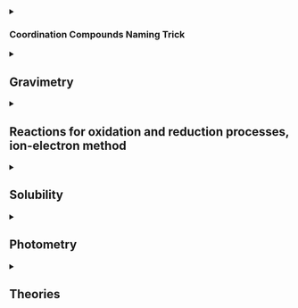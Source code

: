 

<details><summary><h3>Coordination Compounds Naming Trick</h3></summary>

Write the chemical formula of the coordination compound potassium dicyanoargentate (I), what is the coordination number? 



```Rules for naming the coordination compounds

Nomenclature for coordination compounds, while it may seem complex, can be broken down into a few simple rules. Here's a basic guide to naming coordination compounds:

1. **Cation First**:
   - Start with the name of the metal ion (the cation) at the center of the complex. This is usually the element from the transition metals.

2. **Anionic Ligands**:
   - Name the anionic ligands (molecules or ions that bind to the metal) next. Common examples include chloride (Cl-), sulfate (SO4^2-), and cyanide (CN-).

3. **Neutral Ligands**:
   - After the anionic ligands, name any neutral ligands (molecules like H2O, NH3, CO, etc.) in alphabetical order.

4. **Ligand Prefixes**:
   - Use prefixes like di- (for 2), tri- (for 3), tetra- (for 4), etc., to indicate the number of a particular ligand, e.g., tetraammine.

5. **Ligand Names**:
   - The ligands' names often end in "-o" when they are negatively charged and "-a" for neutral ligands. For example, chloride becomes chloro, and ammonia becomes ammine.

6. **Ligand Multiplicity**:
   - If a ligand appears multiple times, use prefixes like bis- (for 2), tris- (for 3), tetrakis- (for 4), etc., before the ligand name.

7. **Coordination Number**:
   - If the metal can have different oxidation states, indicate its charge in Roman numerals in parentheses. For example, if Fe in a complex has a +2 charge, you write iron(II).

8. **Overall Charge**:
   - Finish by indicating the overall charge of the complex. This can be found by summing the charges of the metal ion and the ligands.

9. **Square Brackets**:
   - Enclose the entire complex in square brackets, and include the charge of the complex as a superscript outside the bracket.

Here's an example:

Let's name the complex [Pt(NH3)4Cl2]Br2:

1. Start with the metal: platinum.
2. Then, name the anionic ligand: chloride.
3. Followed by the neutral ligand: ammonia.
4. Use prefixes to indicate the number of ligands: tetraammine, dichloro.
5. Combine it all: tetraammine dichloroplatinum.
6. Add the charge of the complex: tetraammine dichloroplatinum(IV).
7. Finally, indicate the counterion outside the square brackets: tetraammine dichloroplatinum(IV) bromide.

That's a simplified guide to naming coordination compounds. Keep in mind that this is a basic overview, and there are more complex rules and exceptions in the IUPAC (International Union of Pure and Applied Chemistry) nomenclature system for coordination compounds, especially for cases involving different coordination isomers and structural isomers.

```



examples: 

```examples


[Co(NH3)6]Cl2

<img width="629" alt="Screenshot 2023-10-23 at 19 11 08" src="https://github.com/pe1l1nl1/23007/assets/19546253/bdd7770f-6267-4f7f-ada7-112db04e5f0c">

Co (NH3)6 2+  + 2 Cl-

Hexa ammine cobalt (II) chloride

```


examples: 

```example
[Co(NH3)5 Cl] Cl2

penta ammine chlorido cobalt (III) chloride

Co + 5NH3 + 3Cl = 0
x + 5(0) + 3(-1) = 0
x -3 = 0
x = 3, therefore Co3+

start from the complex ion first from [] brackets
penta ammine chloro cobalt [oxidation state 3] chloride

```

``` example
[Co(H2O)6] Br3

Co + 6(h2O) + 3(Br) = 0
x + 0 + (-3) = 0
x = 3

Co= 3

hexa aqua cobalt (III) bromide

```

``` example
K3Fe (CN)6 
K3 = cation 
Anion = Fe(CN)6

3K + Fe + 6 CN = 0 
3(1) + Fe + 6 (-1) = 0 
3 + Fe -6 = 0 
Fe= +3 

K3 = potassium 
Fe(CN)6 = Hexa cyanoferrate (III) 

Potassium Hexa Cyanoferrate  (III) 

```

```example
K3[CoF6]

K3 = +1 
Co = +3 
F = -6 
Potassium HexaFluoroCobaltate (III) 


```

```example
Na4 [PtCl6]
4+, Pt= +2, -6 

Sodium hexachloroplatinate (II) 

Cu -> cuprate 
Sn -> stannate
Pb -> plumbate 
Au -> aurate 
Ag -> argentate

```
 
</details>
<details><summary><h2>Gravimetry</h2></summary>

Aluminium content is an alloy that was determined gravimetrically, an alloy sample of 0.8755g was chemically treated and 0.2389g of aluminium oxide was obtained. Calculate the mass and weight fraction of aluminium in the alloy sample.
</details>



<details><summary><h2> Reactions for oxidation and reduction processes, ion-electron method</h2></summary>

  1. Write the reactions for oxidation and reduction processes happening at the cathode and anode for electrolysis of aqueous CaCl2 solution.
  1. Finish the redox equation for oxidation using ion-electron method


**How to write Half- Reactions with H2O, H+ and OH-**
``` How to write Half- Reactions with H2O, H+ and OH-
Writing half-reactions involving H2O, H+ (hydrogen ions), and OH- (hydroxide ions) is commonly encountered in redox chemistry, especially in the context of acid-base reactions and water electrolysis. Here's how to write half-reactions involving these species:

1. **Balancing the Reaction**:

   Before writing the half-reaction, you need to balance the overall chemical equation for the reaction you're interested in. This means ensuring that the number of atoms of each element and the total charge on both sides of the equation are equal.

2. **Writing the Half-Reaction**:

   A half-reaction is written for the oxidation or reduction of a species. It typically takes the form:

   - Oxidation half-reaction: 
     Species oxidized ⟶ Products + electrons (e-)

   - Reduction half-reaction: 
     Species reduced + electrons (e-) ⟶ Products

   When involving H2O, H+, and OH-, these are commonly used half-reaction components:

   - **H2O in Acidic Solution**:
     In an acidic solution, you can use H2O as a reactant, and it will be converted into H+ ions and OH- ions. For example:

     **Oxidation half-reaction**: H2O ⟶ 2H+ + 1/2O2 + 2e-

     **Reduction half-reaction**: 2H2O + 2e- ⟶ H2 + 2OH-

   - **H+ and OH- Ions**:
     In some cases, you might deal with reactions in which H+ and OH- ions participate. For example:

     **Oxidation half-reaction**: 4H+ + O2 + 4e- ⟶ 2H2O

     **Reduction half-reaction**: 4OH- ⟶ O2 + 2H2O + 4e-

3. **Balancing the Half-Reaction**:

   Balance the number of atoms and charges on each side of the half-reaction. Ensure that the number of electrons gained in the reduction half-reaction is equal to the number of electrons lost in the oxidation half-reaction. This balance is necessary to make the half-reactions compatible with each other in the context of the overall reaction.

4. **Combining Half-Reactions**:

   After balancing the half-reactions, you can combine them to form the overall redox reaction. Make sure the number of electrons lost in the oxidation half-reaction is equal to the number of electrons gained in the reduction half-reaction. You may need to multiply one or both of the half-reactions by appropriate factors to achieve this balance.

Remember that the choice of whether to include H2O, H+, or OH- in a half-reaction depends on the specific reaction you're dealing with and the conditions (acidic, basic, or neutral). Balancing and combining half-reactions can sometimes be complex, especially in the context of more complicated redox reactions, so practice is essential to master this skill.

```
</details>


<details><summary><h2>Solubility</h2></summary>
Calculate the numerical value of calcium fluoride solubility product constant K if 8.4mg of CaF2 can dissolve in 500 mL of water. 

   
</details>

<details><summary><h2>Photometry</h2></summary>
Guanosine is an organic compound that can be determined photometrically by measuring light absorption in the UV region at 275mn, the molar absorption coefficient value of its solution is e= 8400 L/(mol*cm), when measuring the absorption in a 10mm cuvette, it is 0,700. Calculate the molar concentration of the guanosine solution, what will the absorption of the solution be if the cuvette is 0.5cm? 



</details>

<details><summary><h2>Theories</h2></summary>

**Compare electrolysis and galvanic cell:**

```text
Electrolysis and a galvanic cell (also known as a voltaic cell) are two different processes involving electrochemical reactions. They both involve the movement of electrons and ions, but they serve distinct purposes and operate in opposite ways. Here's a comparison of the two:

1. Purpose:

- Electrolysis: Electrolysis is used to drive a non-spontaneous chemical reaction by applying an external electrical current. It is commonly used to separate compounds, plate metals, or produce specific chemical products. For example, it's used in the electrolysis of water to produce hydrogen and oxygen gas or in electroplating processes.

- Galvanic Cell: A galvanic cell is designed to generate electrical energy from a spontaneous chemical reaction. It converts chemical energy into electrical energy. Galvanic cells are used in batteries and power sources like the ones found in everyday devices.

2. Reaction Direction:

- Electrolysis: Electrolysis forces a non-spontaneous redox reaction to occur by applying an external voltage greater than the cell potential. This means it drives a chemical reaction in a direction that would not naturally occur.

- Galvanic Cell: A galvanic cell operates in a spontaneous redox reaction, meaning the chemical reaction occurs naturally and produces an electric current as a result of the electron flow from the anode to the cathode.

3. Anode and Cathode:

- Electrolysis: In electrolysis, the anode is the electrode where oxidation (loss of electrons) occurs, and the cathode is the electrode where reduction (gain of electrons) occurs. This allows the movement of ions towards their respective electrodes.

- Galvanic Cell: In a galvanic cell, the anode is where oxidation occurs, and the cathode is where reduction occurs as well. The flow of electrons and ions in a galvanic cell generates electrical energy.

4. Energy Flow:

- Electrolysis: Electrical energy is consumed during electrolysis to drive the non-spontaneous reaction.

- Galvanic Cell: Electrical energy is produced as a result of the spontaneous chemical reaction in a galvanic cell.

5. Examples:

- Electrolysis: Electrolysis is commonly used in applications like electroplating, water splitting, and the production of certain chemicals.

- Galvanic Cell: Galvanic cells are used in everyday batteries, such as alkaline batteries, lithium-ion batteries, and lead-acid batteries.

In summary, the key difference between electrolysis and a galvanic cell is their purpose and the direction of the electrochemical reaction. Electrolysis is used to drive non-spontaneous reactions for various purposes, while a galvanic cell generates electrical energy from spontaneous chemical reactions.

```


</details> 
